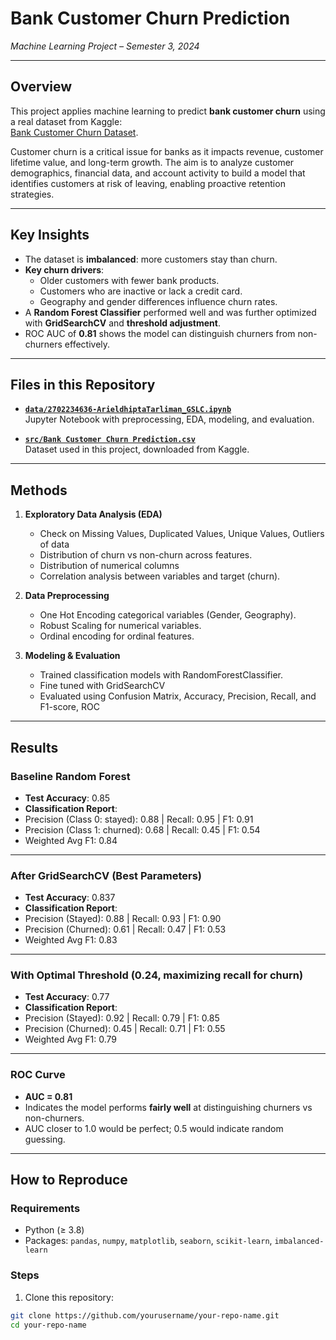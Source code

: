 # Bank Customer Churn Prediction  
*Machine Learning Project – Semester 3, 2024*  

---

## Overview  
This project applies machine learning to predict **bank customer churn** using a real dataset from Kaggle:  
[Bank Customer Churn Dataset](https://www.kaggle.com/datasets/gauravtopre/bank-customer-churn-dataset/data).  

Customer churn is a critical issue for banks as it impacts revenue, customer lifetime value, and long-term growth. The aim is to analyze customer demographics, financial data, and account activity to build a model that identifies customers at risk of leaving, enabling proactive retention strategies.  

---

## Key Insights  
- The dataset is **imbalanced**: more customers stay than churn.  
- **Key churn drivers**:  
  - Older customers with fewer bank products.  
  - Customers who are inactive or lack a credit card.  
  - Geography and gender differences influence churn rates.  
- A **Random Forest Classifier** performed well and was further optimized with **GridSearchCV** and **threshold adjustment**.  
- ROC AUC of **0.81** shows the model can distinguish churners from non-churners effectively.  

---

## Files in this Repository  
- **[`data/2702234636-ArieldhiptaTarliman_GSLC.ipynb`](./src/2702234636-ArieldhiptaTarliman_GSLC.ipynb)**  
  Jupyter Notebook with preprocessing, EDA, modeling, and evaluation.  

- **[`src/Bank Customer Churn Prediction.csv`](./data/Bank%20Customer%20Churn%20Prediction.csv)**  
  Dataset used in this project, downloaded from Kaggle.  

---

## Methods  
1. **Exploratory Data Analysis (EDA)**
   - Check on Missing Values, Duplicated Values, Unique Values, Outliers of data
   - Distribution of churn vs non-churn across features.
   - Distribution of numerical columns
   - Correlation analysis between  variables and target (churn).
     
3. **Data Preprocessing**  
   - One Hot Encoding categorical variables (Gender, Geography).  
   - Robust Scaling for numerical variables.
   - Ordinal encoding for ordinal features.

4. **Modeling & Evaluation**  
   - Trained classification models with RandomForestClassifier.
   - Fine tuned with GridSearchCV
   - Evaluated using Confusion Matrix, Accuracy, Precision, Recall, and F1-score, ROC 
---

## Results  

### Baseline Random Forest  
- **Test Accuracy**: 0.85  
- **Classification Report**:  
- Precision (Class 0: stayed): 0.88 | Recall: 0.95 | F1: 0.91  
- Precision (Class 1: churned): 0.68 | Recall: 0.45 | F1: 0.54  
- Weighted Avg F1: 0.84  

---

### After GridSearchCV (Best Parameters)  
- **Test Accuracy**: 0.837  
- **Classification Report**:  
- Precision (Stayed): 0.88 | Recall: 0.93 | F1: 0.90  
- Precision (Churned): 0.61 | Recall: 0.47 | F1: 0.53  
- Weighted Avg F1: 0.83  

---

### With Optimal Threshold (0.24, maximizing recall for churn)  
- **Test Accuracy**: 0.77  
- **Classification Report**:  
- Precision (Stayed): 0.92 | Recall: 0.79 | F1: 0.85  
- Precision (Churned): 0.45 | Recall: 0.71 | F1: 0.55  
- Weighted Avg F1: 0.79  

---

### ROC Curve  
- **AUC = 0.81**  
- Indicates the model performs **fairly well** at distinguishing churners vs non-churners.  
- AUC closer to 1.0 would be perfect; 0.5 would indicate random guessing.  

---

## How to Reproduce  
### Requirements  
- Python (≥ 3.8)  
- Packages: `pandas`, `numpy`, `matplotlib`, `seaborn`, `scikit-learn`, `imbalanced-learn`  

### Steps  
1. Clone this repository:  
 ```bash
 git clone https://github.com/yourusername/your-repo-name.git
 cd your-repo-name
